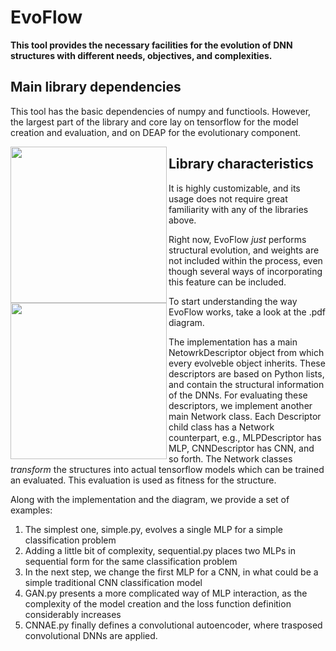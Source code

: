 # EvoFlow

**This tool provides the necessary facilities for the evolution of DNN structures with different needs, objectives, and complexities.**

## Main library dependencies

This tool has the basic dependencies of numpy and functiools. However, the largest part of the library and core lay on tensorflow for the model creation and evaluation, and on DEAP for the evolutionary component.

<p align="left">
<a href="https://www.tensorflow.org/"><img src="https://upload.wikimedia.org/wikipedia/commons/2/2d/Tensorflow_logo.svg" height=250 align="left" /></a>
<a href="https://github.com/deap/deap"><img src="https://repository-images.githubusercontent.com/20035587/2559bd00-9a75-11e9-9686-0697d18522cf" height=250 align="left" /></a>
</p>

## Library characteristics

It is highly customizable, and its usage does not require great familiarity with any of the libraries above.

Right now, EvoFlow *just* performs structural evolution, and weights are not included within the process, even though several ways
of incorporating this feature can be included.

To start understanding the way EvoFlow works, take a look at the .pdf diagram.

The implementation has a main NetowrkDescriptor object from which every evolveble object inherits. These descriptors are based
on Python lists, and contain the structural information of the DNNs. For evaluating these descriptors, we implement another 
main Network class. Each Descriptor child class has a Network counterpart, e.g., MLPDescriptor has MLP, CNNDescriptor has CNN, and so forth.
The Network classes *transform* the structures into actual tensorflow models which can be trained an evaluated. This evaluation
is used as fitness for the structure.

Along with the implementation and the diagram, we provide a set of examples:

1. The simplest one, simple.py, evolves a single MLP for a simple classification problem
2. Adding a little bit of complexity, sequential.py places two MLPs in sequential form for the same classification problem
3. In the next step, we change the first MLP for a CNN, in what could be a simple traditional CNN classification model
4. GAN.py presents a more complicated way of MLP interaction, as the complexity of the  model creation and the loss function definition considerably increases
5. CNNAE.py finally defines a convolutional autoencoder, where trasposed convolutional DNNs are applied.
